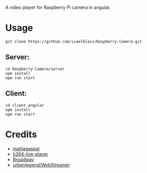﻿
A video player for Raspberry Pi camera in angular.

# Usage

 ```
 git clone https://github.com/isaelblais/Raspberry-Camera.git
 ```

## Server:

 ```
 cd Raspberry-Camera/server
 npm install
 npm run start
 ```

## Client: 

```
cd client-angular
npm install
npm run start
```
 
# Credits
* [matijagaspar](https://github.com/matijagaspar)
* [h264-live-player](https://github.com/131/h264-live-player)
* [Broadway](https://github.com/mbebenita/Broadway)
* [urbenlegend/WebStreamer](https://github.com/urbenlegend/WebStreamer)